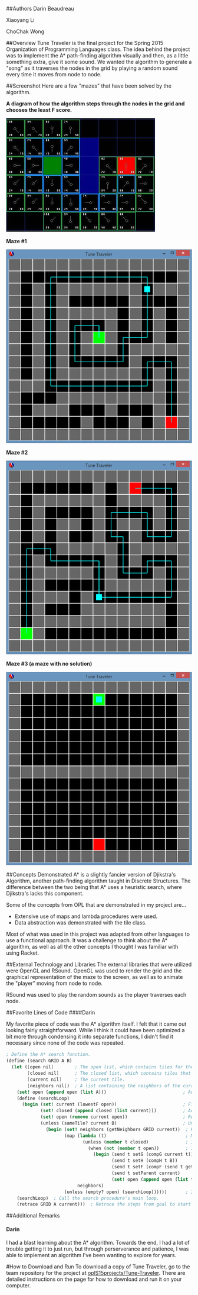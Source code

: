 ##Authors
Darin Beaudreau

Xiaoyang Li

ChoChak Wong

##Overview
Tune Traveler is the final project for the Spring 2015 Organization of Programming Languages class.
The idea behind the project was to implement the A* path-finding algorithm visually and then, as a
little something extra, give it some sound. We wanted the algorithm to generate a "song" as it traverses
the nodes in the grid by playing a random sound every time it moves from node to node.

##Screenshot
Here are a few "mazes" that have been solved by the algorithm.

**A diagram of how the algorithm steps through the nodes in the grid and chooses the least F score.**

![A* Algorithm Diagram](images/aStarT6.jpg)

**Maze #1**

![Maze 1](images/tune-traveler_04.png)

**Maze #2**

![Maze 2](images/tune-traveler_06.png)

**Maze #3 (a maze with no solution)**

![Maze with No Solution](images/tune-traveler_05.png)

##Concepts Demonstrated
A* is a slightly fancier version of Djikstra's Algorithm, another path-finding algorithm taught in Discrete Structures. The difference between the two being that A* uses a heuristic search, where Djikstra's lacks this component.

Some of the concepts from OPL that are demonstrated in my project are...

  - Extensive use of maps and lambda procedures were used.
  - Data abstraction was demonstrated with the tile class.

Most of what was used in this project was adapted from other languages to use a functional approach. It was a challenge to think about the A* algorithm, as well as all the other concepts I thought I was familiar with using Racket.

##External Technology and Libraries
The external libraries that were utilized were OpenGL and RSound. OpenGL was used to render the grid and the graphical representation of the maze to the screen, as well as to animate the "player" moving from node to node.

RSound was used to play the random sounds as the player traverses each node.

##Favorite Lines of Code
####Darin

My favorite piece of code was the A* algorithm itself. I felt that it came out looking fairly straightforward. While I think it could have been optimized a bit more through condensing it into separate functions, I didn't find it necessary since none of the code was repeated.

```scheme
; Define the A* search function.
(define (search GRID A B)
  (let ([open nil]        ; The open list, which contains tiles for the algorithm to consider as it walks through the "maze".
        [closed nil]      ; The closed list, which contains tiles that have already been considered (traversed) and can be ignored.
        [current nil]     ; The current tile.
        [neighbors nil])  ; A list containing the neighbors of the current tile.
    (set! open (append open (list A)))                             ; Add the start tile to the open list.
    (define (searchLoop)
      (begin (set! current (lowestF open))                         ; Find the tile in the open list with the lowest F score.
             (set! closed (append closed (list current)))          ; Add the current tile to the closed list since we're done "exploring" it.
             (set! open (remove current open))                     ; Remove the current tile from the open list so we don't accidentally "explore" it again.
             (unless (sameTile? current B)                         ; Unless this is the goal tile, keep searching. Otherwise, we're done here.
               (begin (set! neighbors (getNeighbors GRID current))  ; Retrieve the 8 neighbor tiles surrounding the current tile. Un-walkable tiles excluded.
                      (map (lambda (t)                              ; Map over each neighbor tile...
                             (unless (member t closed)              ; Ignore tiles that are on the closed list... we've already "explored" them.
                               (when (not (member t open))          ; If the neighbor is not in the open list...
                                 (begin (send t setG (compG current t))                   ; Compute the G score of the neighbor.
                                        (send t setH (compH t B))                         ; Compute the H score of the neighbor.
                                        (send t setF (compF (send t getG) (send t getH))) ; Compute the F score of the neighbor.
                                        (send t setParent current)                        ; Set the parent of the neighbor to the current tile.
                                        (set! open (append open (list t)))))))            ; Add the neighbor to the open list.
                           neighbors)
                      (unless (empty? open) (searchLoop))))))       ; If there are no more tiles in the open list, we're done searching.
    (searchLoop)  ; Call the search procedure's main loop.
    (retrace GRID A current)))  ; Retrace the steps from goal to start to find the path that the "player" takes.
```

##Additional Remarks
#### Darin
I had a blast learning about the A* algorithm. Towards the end, I had a lot of trouble getting it to just run, but through perserverance and patience, I was able to implement an algorithm I've been wanting to explore for years.

#How to Download and Run
To download a copy of Tune Traveler, go to the team repository for the project at [oplS15projects/Tune-Traveler](https://github.com/oplS15projects/Tune-Traveler). There are detailed instructions on the page for how to download and run it on your computer.
